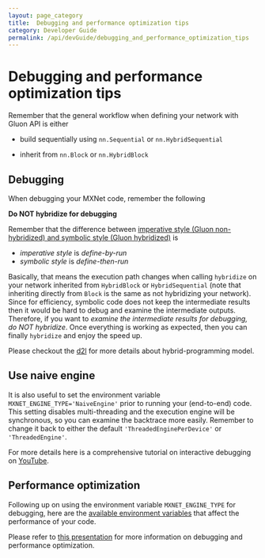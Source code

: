 ```yaml
---
layout: page_category
title:  Debugging and performance optimization tips
category: Developer Guide
permalink: /api/devGuide/debugging_and_performance_optimization_tips
---
```

# Debugging and performance optimization tips

Remember that the general workflow when defining your network with Gluon API is either 

* build sequentially using `nn.Sequential` or `nn.HybridSequential` 

* inherit from `nn.Block` or `nn.HybridBlock`

## Debugging

When debugging your MXNet code, remember the following

**Do NOT hybridize for debugging**

Remember that the difference between [imperative style (Gluon non-hybridized) and symbolic style (Gluon hybridized)](https://mxnet.incubator.apache.org/versions/1.2.1/architecture/program_model.html) is 

* *imperative style* is _define-by-run_
* *symbolic style* is _define-then-run_


Basically, that means the execution path changes when calling `hybridize`  on your network inherited from `HybridBlock` or `HybridSequential` (note that inheriting directly from `Block` is the same as not hybridizing your network). Since for efficiency, symbolic code does not keep the intermediate results then it would be hard to debug and examine the intermediate outputs. Therefore, if you want to *examine the intermediate results for debugging, do NOT hybridize*. Once everything is working as expected, then you can finally `hybridize` and enjoy the speed up.

Please checkout the [d2l](http://d2l.ai/chapter_computational-performance/hybridize.html?highlight=hybridize#hybrid-programming) for more details about hybrid-programming model.

## Use naive engine

It is also useful to set the environment variable `MXNET_ENGINE_TYPE='NaiveEngine'` prior to running your (end-to-end) code. This setting disables multi-threading and the execution engine will be synchronous, so you can examine the backtrace more easily. Remember to change it back to either the default `'ThreadedEnginePerDevice'` or `'ThreadedEngine'`.

 For more details here is a comprehensive tutorial on interactive debugging on [YouTube](https://www.youtube.com/watch?v=6-dOoJVw9_0).

## Performance optimization

Following up on using the environment variable `MXNET_ENGINE_TYPE` for debugging, here are the [available environment variables](https://mxnet.apache.org/api/faq/env_var)  that affect the performance of your code.

Please refer to [this presentation](https://www.slideshare.net/ThomasDelteil1/debugging-and-performance-tricks-for-mxnet-gluon) for more information on debugging and performance optimization.

